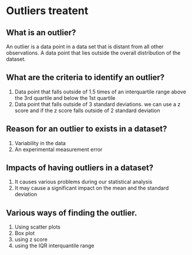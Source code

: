 # Outliers treatent

## What is an outlier?
An outlier is a data point in a data set that is distant from all other observations. A data point that lies outside the overall distribution of the dataset.
## What are the criteria to identify an outlier?

1. Data point that falls outside of 1.5 times of an interquartile range above the 3rd quartile and below the 1st quartile
2. Data point that falls outside of 3 standard deviations. we can use a z score and if the z score falls outside of 2 standard deviation

## Reason for an outlier to exists in a dataset?

1. Variability in the data
2. An experimental measurement error

## Impacts of having outliers in a dataset?

1. It causes various problems during our statistical analysis
2. It may cause a significant impact on the mean and the standard deviation

## Various ways of finding the outlier.
1. Using scatter plots
2. Box plot
3. using z score
4. using the IQR interquantile range

